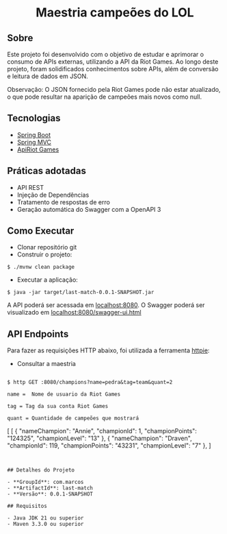 
<h1 align="center">
  Maestria campeões do LOL
</h1>

## Sobre
Este projeto foi desenvolvido com o objetivo de estudar e aprimorar o consumo de APIs externas, utilizando a API da Riot Games. Ao longo deste projeto, foram solidificados conhecimentos sobre APIs, além de conversão e leitura de dados em JSON.

Observação: O JSON fornecido pela Riot Games pode não estar atualizado, o que pode resultar na aparição de campeões mais novos como null.

## Tecnologias
 
- [Spring Boot](https://spring.io/projects/spring-boot)
- [Spring MVC](https://docs.spring.io/spring-framework/reference/web/webmvc.html)
- [ApiRiot Games](https://developer.riotgames.com/apis)

## Práticas adotadas

- API REST
- Injeção de Dependências
- Tratamento de respostas de erro
- Geração automática do Swagger com a OpenAPI 3

## Como Executar

- Clonar repositório git
- Construir o projeto:
```
$ ./mvnw clean package
```
- Executar a aplicação:
```
$ java -jar target/last-match-0.0.1-SNAPSHOT.jar
```

A API poderá ser acessada em [localhost:8080](http://localhost:8080).
O Swagger poderá ser visualizado em [localhost:8080/swagger-ui.html](http://localhost:8080/swagger-ui.html)

## API Endpoints

Para fazer as requisições HTTP abaixo, foi utilizada a ferramenta [httpie](https://httpie.io):

- Consultar a maestria
```

$ http GET :8080/champions?name=pedra&tag=team&quant=2

name =  Nome de usuario da Riot Games

tag = Tag da sua conta Riot Games

quant = Quantidade de campeões que mostrará

```
[
  [
    {
        "nameChampion": "Annie",
        "championId": 1,
        "championPoints": "124325",
        "championLevel": "13"
    },
    {
        "nameChampion": "Draven",
        "championId": 119,
        "championPoints": "43231",
        "championLevel": "7"
    },
]
```


## Detalhes do Projeto

- **GroupId**: com.marcos
- **ArtifactId**: last-match
- **Versão**: 0.0.1-SNAPSHOT

## Requisitos

- Java JDK 21 ou superior
- Maven 3.3.0 ou superior